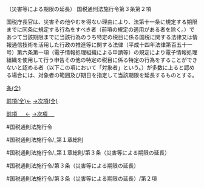 （災害等による期限の延長）
国税通則法施行令第３条第２項

国税庁長官は、災害その他やむを得ない理由により、法第十一条に規定する期限までに同条に規定する行為をすべき者（前項の規定の適用がある者を除く。）であつて当該期限までに当該行為のうち特定の税目に係る国税に関する法律又は情報通信技術を活用した行政の推進等に関する法律（平成十四年法律第百五十一号）第六条第一項（電子情報処理組織による申請等）の規定により電子情報処理組織を使用して行う申告その他の特定の税目に係る特定の行為をすることができないと認める者（以下この項において「対象者」という。）が多数に上ると認める場合には、対象者の範囲及び期日を指定して当該期限を延長するものとする。

[条(全)](国税通則法施行＿令＿第３条_.md)

[前項(全)←](国税通則法施行＿令＿第３条第１項_.md)    [→次項(全)](国税通則法施行＿令＿第３条第３項_.md)

[前項 　 ←](国税通則法施行＿令＿第３条第１項.md)    [→次項 　 ](国税通則法施行＿令＿第３条第３項.md)



#国税通則法施行令

#国税通則法施行令/_第１章総則

#国税通則法施行令/_第１章総則/第３条（災害等による期限の延長）

#国税通則法施行令/第３条（災害等による期限の延長）

#国税通則法施行令/第３条（災害等による期限の延長）/第２項

